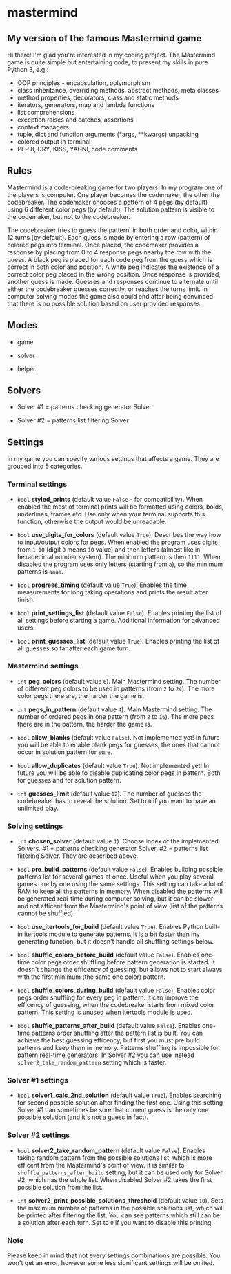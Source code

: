 # mastermind
## My version of the famous Mastermind game

Hi there! I'm glad you're interested in my coding project.
The Mastermind game is quite simple but entertaining code, to present my skills in pure Python 3, e.g.:

* OOP principles - encapsulation, polymorphism
* class inheritance, overriding methods, abstract methods, meta classes
* method properties, decorators, class and static methods
* iterators, generators, map and lambda functions
* list comprehensions
* exception raises and catches, assertions
* context managers
* tuple, dict and function arguments (\*args, \*\*kwargs) unpacking
* colored output in terminal
* PEP 8, DRY, KISS, YAGNI, code comments

## Rules

Mastermind is a code-breaking game for two players. In my program one of the players is computer.
One player becomes the codemaker, the other the codebreaker. The codemaker chooses a pattern of 4 pegs (by default) using 6 different color pegs (by default).
The solution pattern is visible to the codemaker, but not to the codebreaker.

The codebreaker tries to guess the pattern, in both order and color, within 12 turns (by default).
Each guess is made by entering a row (pattern) of colored pegs into terminal.
Once placed, the codemaker provides a response by placing from 0 to 4 response pegs nearby the row with the guess.
A black peg is placed for each code peg from the guess which is correct in both color and position.
A white peg indicates the existence of a correct color peg placed in the wrong position.
Once response is provided, another guess is made.
Guesses and responses continue to alternate until either the codebreaker guesses correctly, or reaches the turns limit.
In computer solving modes the game also could end after being convinced that there is no possible solution based on user provided responses.

## Modes

* game

* solver

* helper

## Solvers

* Solver #1 = patterns checking generator Solver

* Solver #2 = patterns list filtering Solver

## Settings

In my game you can specify various settings that affects a game. They are grouped into 5 categories.

### Terminal settings

* `bool` **styled_prints** (default value `False` - for compatibility). When enabled the most of terminal prints will be formatted using colors, bolds, underlines, frames etc. Use only when your terminal supports this function, otherwise the output would be unreadable.

* `bool` **use_digits_for_colors** (default value `True`). Describes the way how to input/output colors for pegs. When enabled the program uses digits from `1`-`10` (digit `0` means `10` value) and then letters (almost like in hexadecimal number system). The minimum pattern is then `1111`. When disabled the program uses only letters (starting from `a`), so the minimum patterns is `aaaa`.

* `bool` **progress_timing** (default value `True`). Enables the time measurements for long taking operations and prints the result after finish.

* `bool` **print_settings_list** (default value `False`). Enables printing the list of all settings before starting a game. Additional information for advanced users.

* `bool` **print_guesses_list** (default value `True`). Enables printing the list of all guesses so far after each game turn.

### Mastermind settings

* `int` **peg_colors** (default value `6`). Main Mastermind setting. The number of different peg colors to be used in patterns (from `2` to `24`). The more color pegs there are, the harder the game is.

* `int` **pegs_in_pattern** (default value `4`). Main Mastermind setting. The number of ordered pegs in one pattern (from `2` to `16`). The more pegs there are in the pattern, the harder the game is.

* `bool` **allow_blanks** (default value `False`). Not implemented yet! In future you will be able to enable blank pegs for guesses, the ones that cannot occur in solution pattern for sure.

* `bool` **allow_duplicates** (default value `True`). Not implemented yet! In future you will be able to disable duplicating color pegs in pattern. Both for guesses and for solution pattern.

* `int` **guesses_limit** (default value `12`). The number of guesses the codebreaker has to reveal the solution. Set to `0` if you want to have an unlimited play.

### Solving settings

* `int` **chosen_solver** (default value `1`). Choose index of the implemented Solvers. #1 = patterns checking generator Solver, #2 = patterns list filtering Solver. They are described above.

* `bool` **pre_build_patterns** (default value `False`). Enables building possible patterns list for several games at once. Useful when you play several games one by one using the same settings. This setting can take a lot of RAM to keep all the patterns in memory. When disabled the patterns will be generated real-time during computer solving, but it can be slower and not efficent from the Mastermind's point of view (list of the patterns cannot be shuffled).

* `bool` **use_itertools_for_build** (default value `True`). Enables Python built-in itertools module to generate patterns. It is a bit faster than my generating function, but it doesn't handle all shuffling settings below.

* `bool` **shuffle_colors_before_build** (default value `False`). Enables one-time color pegs order shuffling before pattern generation is started. It doesn't change the efficency of guessing, but allows not to start always with the first minimum (the same one color) pattern.

* `bool` **shuffle_colors_during_build** (default value `False`). Enables color pegs order shuffling for every peg in pattern. It can improve the efficency of guessing, when the codebreaker starts from mixed color pattern. This setting is unused when itertools module is used.

* `bool` **shuffle_patterns_after_build** (default value `False`). Enables one-time patterns order shuffling after the pattern list is built. You can achieve the best guessing efficency, but first you must pre build patterns and keep them in memory. Patterns shuffling is impossible for pattern real-time generators. In Solver #2 you can use instead `solver2_take_random_pattern` setting which is faster.

### Solver #1 settings

* `bool` **solver1_calc_2nd_solution** (default value `True`). Enables searching for second possible solution after finding the first one. Using this setting Solver #1 can sometimes be sure that current guess is the only one possible solution (and it's not a guess in fact).

### Solver #2 settings

* `bool` **solver2_take_random_pattern** (default value `False`). Enables taking random pattern from the possible solutions list, which is more efficent from the Mastermind's point of view. It is similar to `shuffle_patterns_after_build` setting, but it can be used only for Solver #2, which has the whole list. When disabled Solver #2 takes the first possible solution from the list.

* `int` **solver2_print_possible_solutions_threshold** (default value `10`). Sets the maximum number of patterns in the possible solutions list, which will be printed after filtering the list. You can see patterns which still can be a solution after each turn. Set to `0` if you want to disable this printing.

### Note

Please keep in mind that not every settings combinations are possible. You won't get an error, however some less significant settings will be omited.
